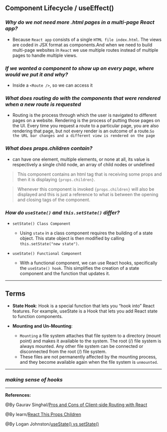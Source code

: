 ## **Component Lifecycle / useEffect()**

### ***Why do we not need more .html pages in a multi-page React app?***

- Because `React app` consists of a single `HTML file index.html`. The views are coded in JSX format as components.And when we need to build multi-page websites in `React` we use multiple routes instead of multiple pages to handle multiple views.

### ***If we wanted a component to show up on every page, where would we put it and why?***
   - Inside a `<Route />`, so we can access it 

### ***What does routing do with the components that were rendered when a new route is requested***

- Routing is the process through which the user is navigated to different pages on a website. Rendering is the process of putting those pages on the UI. Every time you request a route to a particular page, you are also rendering that page, but not every render is an outcome of a route.`So the URL bar changes and a different view is rendered on the page`

### ***What does props.children contain?***

-  can have one element, multiple elements, or none at all, its value is respectively a single child node, an array of child nodes or undefined

>This component contains an html tag that is receiving some props and then it is displaying `{props.children}`.

>Whenever this component is invoked `{props.children}` will also be displayed and this is just a reference to what is between the opening and closing tags of the component.

### ***How do `useState()` and `this.setState()` differ?***

- `setState() Class Component`
    - Using `state` in a class component requires the building of a state object. This state object is then modified by calling `this.setState("new state")`.

- `useState() Functional Component`
    - With a functional component, we can use React hooks, specifically the `useState() hook`. This simplifies the creation of a state component and the function that updates it.

-----------------------------------------------


## **Terms**

- **State Hook**:  Hook is a special function that lets you “hook into” React features. For example, useState is a Hook that lets you add React state to function components.

- **Mounting and Un-Mounting**:
    - `Mounting` a file system attaches that file system to a directory (mount point) and makes it available to the system. The root (/) file system is always mounted. Any other file system can be connected or disconnected from the root (/) file system.
    - These files are not permanently affected by the mounting process, and they become available again when the file system is `unmounted`.


-----------------------------------------------

### ***making sense of hooks***


-------------------------------------------------------------



**References:**

@By Gaurav Singhal/[Pros and Cons of Client-side Routing with React](https://www.pluralsight.com/guides/pros-and-cons-of-client-side-routing-with-react) 

@By learn/[React This Props Children](https://learn.co/lessons/react-this-props-children)

@By Logan Johnston/[useState() vs setState()](https://dev.to/johnstonlogan/react-hooks-barney-style-1hk7)

